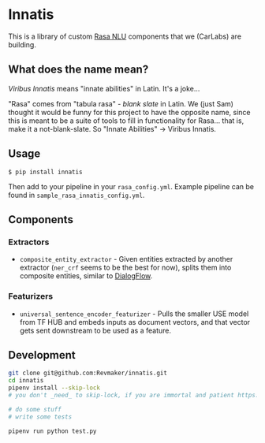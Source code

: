# Innatis

This is a library of custom [Rasa NLU](https://github.com/RasaHQ/rasa_nlu/) components that we (CarLabs) are building.

## What does the name mean?

_Viribus Innatis_ means "innate abilities" in Latin. It's a joke...

"Rasa" comes from "tabula rasa" - _blank slate_ in Latin. We (just Sam) thought it would be funny for this project to have the opposite name, since this is meant to be a suite of tools to fill in functionality for Rasa... that is, make it a not-blank-slate. So "Innate Abilities" -> Viribus Innatis.

## Usage

`$ pip install innatis`

Then add to your pipeline in your `rasa_config.yml`. Example pipeline can be found in `sample_rasa_innatis_config.yml`.

## Components

### Extractors

* `composite_entity_extractor` - Given entities extracted by another extractor (`ner_crf` seems to be the best for now), splits them into composite entities, similar to [DialogFlow](https://dialogflow.com/docs/entities/developer-entities#developer_composite).

### Featurizers

* `universal_sentence_encoder_featurizer` - Pulls the smaller USE model from TF HUB and embeds inputs as document vectors, and that vector gets sent downstream to be used as a feature.

## Development

```sh
git clone git@github.com:Revmaker/innatis.git
cd innatis
pipenv install --skip-lock
# you don't _need_ to skip-lock, if you are immortal and patient https://github.com/pypa/pipenv/issues/2284#issuecomment-397867839

# do some stuff
# write some tests

pipenv run python test.py
```
